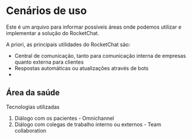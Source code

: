 # Cenários de uso

Este é um arquivo para informar possíveis áreas onde podemos utilizar e implementar a solução do RocketChat.

A priori, as principais utilidades do RocketChat são:

- Central de comunicação, tanto para comunicação interna de empresas quanto externa para clientes
- Respostas automáticas ou atualizações através de bots
- 

## Área da saúde

Tecnologias utilizadas

1. Diálogo com os pacientes - Omnichannel
2. Diálogo com colegas de trabalho interno ou externos - Team collaboration
<!--stackedit_data:
eyJoaXN0b3J5IjpbLTQ0Mjk5MTUyMiwtNDA0ODQ1Mzk3LDkzND
ExODg4NywxMDU4MTMyNTA0XX0=
-->